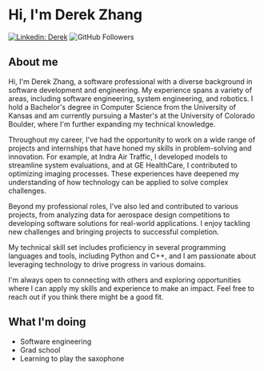 # Hi, I'm Derek Zhang
[![Linkedin: Derek](https://img.shields.io/badge/-Derek-blue?style=flat-square&logo=Linkedin&logoColor=white&link=https://www.linkedin.com/in/derekzhang0000/)](https://www.linkedin.com/in/derekzhang0000/)
![GitHub Followers](https://img.shields.io/github/followers/DerekZhang0000?label=Follow&style=social)

## About me
<p>Hi, I'm Derek Zhang, a software professional with a diverse background in software development and engineering. My experience spans a variety of areas, including software engineering, system engineering, and robotics. I hold a Bachelor's degree in Computer Science from the University of Kansas and am currently pursuing a Master's at the University of Colorado Boulder, where I'm further expanding my technical knowledge.

Throughout my career, I've had the opportunity to work on a wide range of projects and internships that have honed my skills in problem-solving and innovation. For example, at Indra Air Traffic, I developed models to streamline system evaluations, and at GE HealthCare, I contributed to optimizing imaging processes. These experiences have deepened my understanding of how technology can be applied to solve complex challenges.

Beyond my professional roles, I've also led and contributed to various projects, from analyzing data for aerospace design competitions to developing software solutions for real-world applications. I enjoy tackling new challenges and bringing projects to successful completion.

My technical skill set includes proficiency in several programming languages and tools, including Python and C++, and I am passionate about leveraging technology to drive progress in various domains.

I'm always open to connecting with others and exploring opportunities where I can apply my skills and experience to make an impact. Feel free to reach out if you think there might be a good fit.</p>

## What I'm doing
- Software engineering
- Grad school
- Learning to play the saxophone
